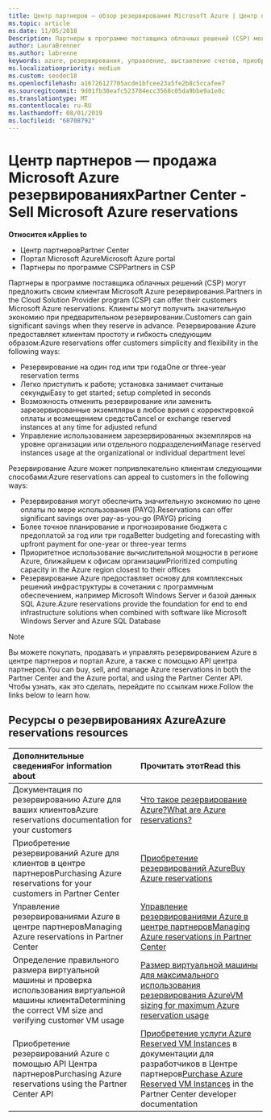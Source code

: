 ```yaml
---
title: Центр партнеров — обзор резервирования Microsoft Azure | Центр партнеров
ms.topic: article
ms.date: 11/05/2018
Description: Партнеры в программе поставщика облачных решений (CSP) могут предложить своим клиентам Microsoft Azure резервирования.
author: LauraBrenner
ms.author: labrenne
keywords: azure, резервирования, управление, выставление счетов, приобретение, Azure RI, Azure Reserved Instances
ms.localizationpriority: medium
ms.custom: seodec18
ms.openlocfilehash: a16726127705acde1bfcee23a5fe2b8c5ccafee7
ms.sourcegitcommit: 9d01fb30eafc523784ecc3568c05da9bbe9a1e8c
ms.translationtype: MT
ms.contentlocale: ru-RU
ms.lasthandoff: 08/01/2019
ms.locfileid: "68708792"
---
```

# <a name="partner-center---sell-microsoft-azure-reservations"></a><span data-ttu-id="b6326-104">Центр партнеров — продажа Microsoft Azure резервированиях</span><span class="sxs-lookup"><span data-stu-id="b6326-104">Partner Center - Sell Microsoft Azure reservations</span></span>

<!--Maggie, 12/7/18 - Added "Partner Center" to metadata title and H1 title as per Catherine Watson in bug #19868631-->

<span data-ttu-id="b6326-105">**Относится к**</span><span class="sxs-lookup"><span data-stu-id="b6326-105">**Applies to**</span></span>

- <span data-ttu-id="b6326-106">Центр партнеров</span><span class="sxs-lookup"><span data-stu-id="b6326-106">Partner Center</span></span>
- <span data-ttu-id="b6326-107">Портал Microsoft Azure</span><span class="sxs-lookup"><span data-stu-id="b6326-107">Microsoft Azure portal</span></span>
- <span data-ttu-id="b6326-108">Партнеры по программе CSP</span><span class="sxs-lookup"><span data-stu-id="b6326-108">Partners in CSP</span></span>

<span data-ttu-id="b6326-109">Партнеры в программе поставщика облачных решений (CSP) могут предложить своим клиентам Microsoft Azure резервирования.</span><span class="sxs-lookup"><span data-stu-id="b6326-109">Partners in the Cloud Solution Provider program (CSP) can offer their customers Microsoft Azure reservations.</span></span> <span data-ttu-id="b6326-110">Клиенты могут получить значительную экономию при предварительном резервировании.</span><span class="sxs-lookup"><span data-stu-id="b6326-110">Customers can gain significant savings when they reserve in advance.</span></span> <span data-ttu-id="b6326-111">Резервирование Azure предоставляет клиентам простоту и гибкость следующим образом:</span><span class="sxs-lookup"><span data-stu-id="b6326-111">Azure reservations offer customers simplicity and flexibility in the following ways:</span></span>

- <span data-ttu-id="b6326-112">Резервирование на один год или три года</span><span class="sxs-lookup"><span data-stu-id="b6326-112">One or three-year reservation terms</span></span>
- <span data-ttu-id="b6326-113">Легко приступить к работе; установка занимает считаные секунды</span><span class="sxs-lookup"><span data-stu-id="b6326-113">Easy to get started; setup completed in seconds</span></span>
- <span data-ttu-id="b6326-114">Возможность отменить резервирование или заменить зарезервированные экземпляры в любое время с корректировкой оплаты и возмещением средств</span><span class="sxs-lookup"><span data-stu-id="b6326-114">Cancel or exchange reserved instances at any time for adjusted refund</span></span>
- <span data-ttu-id="b6326-115">Управление использованием зарезервированных экземпляров на уровне организации или отдельного подразделения</span><span class="sxs-lookup"><span data-stu-id="b6326-115">Manage reserved instances usage at the organizational or individual department level</span></span> 

<span data-ttu-id="b6326-116">Резервирование Azure может попривлекательно клиентам следующими способами:</span><span class="sxs-lookup"><span data-stu-id="b6326-116">Azure reservations can appeal to customers in the following ways:</span></span>

- <span data-ttu-id="b6326-117">Резервирования могут обеспечить значительную экономию по цене оплаты по мере использования (PAYG).</span><span class="sxs-lookup"><span data-stu-id="b6326-117">Reservations can offer significant savings over pay-as-you-go (PAYG) pricing</span></span>
- <span data-ttu-id="b6326-118">Более точное планирование и прогнозирование бюджета с предоплатой за год или три года</span><span class="sxs-lookup"><span data-stu-id="b6326-118">Better budgeting and forecasting with upfront payment for one-year or three-year terms</span></span>
- <span data-ttu-id="b6326-119">Приоритетное использование вычислительной мощности в регионе Azure, ближайшем к офисам организации</span><span class="sxs-lookup"><span data-stu-id="b6326-119">Prioritized computing capacity in the Azure region closest to their offices</span></span>
- <span data-ttu-id="b6326-120">Резервирование Azure предоставляет основу для комплексных решений инфраструктуры в сочетании с программным обеспечением, например Microsoft Windows Server и базой данных SQL Azure.</span><span class="sxs-lookup"><span data-stu-id="b6326-120">Azure reservations provide the foundation for end to end infrastructure solutions when combined with software like Microsoft Windows Server and Azure SQL Database</span></span>

>[!NOTE]
> <span data-ttu-id="b6326-121">Вы можете покупать, продавать и управлять резервированием Azure в центре партнеров и портал Azure, а также с помощью API центра партнеров.</span><span class="sxs-lookup"><span data-stu-id="b6326-121">You can buy, sell, and manage Azure reservations in both the Partner Center and the Azure portal, and using the Partner Center API.</span></span> <span data-ttu-id="b6326-122">Чтобы узнать, как это сделать, перейдите по ссылкам ниже.</span><span class="sxs-lookup"><span data-stu-id="b6326-122">Follow the links below to learn how.</span></span>

## <a name="azure-reservations-resources"></a><span data-ttu-id="b6326-123">Ресурсы о резервированиях Azure</span><span class="sxs-lookup"><span data-stu-id="b6326-123">Azure reservations resources</span></span>

|<span data-ttu-id="b6326-124">**Дополнительные сведения**</span><span class="sxs-lookup"><span data-stu-id="b6326-124">**For information about**</span></span>   |<span data-ttu-id="b6326-125">**Прочитать этот**</span><span class="sxs-lookup"><span data-stu-id="b6326-125">**Read this**</span></span>    |
|:-----------------------------|:-----------------|
| <span data-ttu-id="b6326-126">Документация по резервированию Azure для ваших клиентов</span><span class="sxs-lookup"><span data-stu-id="b6326-126">Azure reservations documentation for your customers</span></span> | [<span data-ttu-id="b6326-127">Что такое резервирование Azure?</span><span class="sxs-lookup"><span data-stu-id="b6326-127">What are Azure reservations?</span></span>](https://docs.microsoft.com/azure/billing/billing-save-compute-costs-reservations)
|<span data-ttu-id="b6326-128">Приобретение резервирований Azure для клиентов в центре партнеров</span><span class="sxs-lookup"><span data-stu-id="b6326-128">Purchasing Azure reservations for your customers in Partner Center</span></span>   |[<span data-ttu-id="b6326-129">Приобретение резервирований Azure</span><span class="sxs-lookup"><span data-stu-id="b6326-129">Buy Azure reservations</span></span>](azure-reservations-buying.md)
|<span data-ttu-id="b6326-130">Управление резервированиями Azure в центре партнеров</span><span class="sxs-lookup"><span data-stu-id="b6326-130">Managing Azure reservations in Partner Center</span></span> | [<span data-ttu-id="b6326-131">Управление резервированиями Azure в центре партнеров</span><span class="sxs-lookup"><span data-stu-id="b6326-131">Managing Azure reservations in Partner Center</span></span>](azure-reservations-manage.md)
|<span data-ttu-id="b6326-132">Определение правильного размера виртуальной машины и проверка использования виртуальной машины клиента</span><span class="sxs-lookup"><span data-stu-id="b6326-132">Determining the correct VM size and verifying customer VM usage</span></span>   |[<span data-ttu-id="b6326-133">Размер виртуальной машины для максимального использования резервирования Azure</span><span class="sxs-lookup"><span data-stu-id="b6326-133">VM sizing for maximum Azure reservation usage</span></span>](azure-usage.md)   |
|<span data-ttu-id="b6326-134">Приобретение резервирований Azure с помощью API Центра партнеров</span><span class="sxs-lookup"><span data-stu-id="b6326-134">Purchasing Azure reservations using the Partner Center API</span></span> | <span data-ttu-id="b6326-135">[Приобретение услуги Azure Reserved VM Instances](https://docs.microsoft.com/partner-center/develop/purchase-azure-reservations) в документации для разработчиков в Центре партнеров</span><span class="sxs-lookup"><span data-stu-id="b6326-135">[Purchase Azure Reserved VM Instances](https://docs.microsoft.com/partner-center/develop/purchase-azure-reservations) in the Partner Center developer documentation</span></span>
